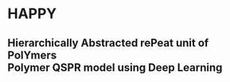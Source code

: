HAPPY
==========================
Hierarchically Abstracted rePeat unit of PolYmers  
Polymer QSPR model using Deep Learning
-------------------

